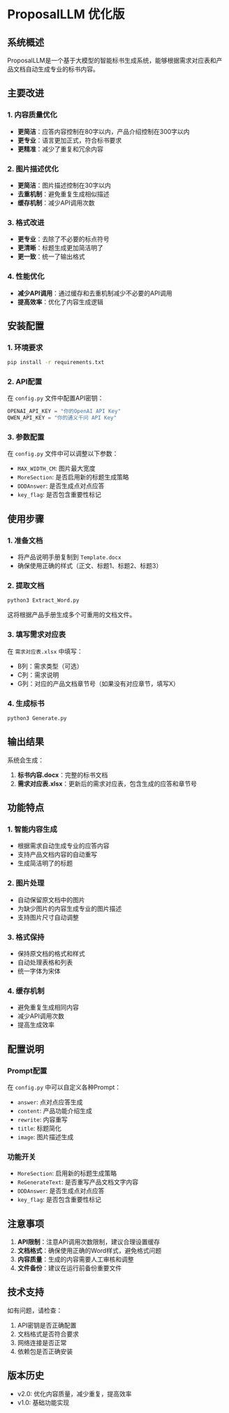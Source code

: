 # ProposalLLM 优化版

## 系统概述

ProposalLLM是一个基于大模型的智能标书生成系统，能够根据需求对应表和产品文档自动生成专业的标书内容。

## 主要改进

### 1. 内容质量优化
- **更简洁**：应答内容控制在80字以内，产品介绍控制在300字以内
- **更专业**：语言更加正式，符合标书要求
- **更精准**：减少了重复和冗余内容

### 2. 图片描述优化
- **更简洁**：图片描述控制在30字以内
- **去重机制**：避免重复生成相似描述
- **缓存机制**：减少API调用次数

### 3. 格式改进
- **更专业**：去除了不必要的标点符号
- **更清晰**：标题生成更加简洁明了
- **更一致**：统一了输出格式

### 4. 性能优化
- **减少API调用**：通过缓存和去重机制减少不必要的API调用
- **提高效率**：优化了内容生成逻辑

## 安装配置

### 1. 环境要求
```bash
pip install -r requirements.txt
```

### 2. API配置
在 `config.py` 文件中配置API密钥：
```python
OPENAI_API_KEY = "你的OpenAI API Key"
QWEN_API_KEY = "你的通义千问 API Key"
```

### 3. 参数配置
在 `config.py` 文件中可以调整以下参数：
- `MAX_WIDTH_CM`: 图片最大宽度
- `MoreSection`: 是否启用新的标题生成策略
- `DDDAnswer`: 是否生成点对点应答
- `key_flag`: 是否包含重要性标记

## 使用步骤

### 1. 准备文档
- 将产品说明手册复制到 `Template.docx`
- 确保使用正确的样式（正文、标题1、标题2、标题3）

### 2. 提取文档
```bash
python3 Extract_Word.py
```
这将根据产品手册生成多个可重用的文档文件。

### 3. 填写需求对应表
在 `需求对应表.xlsx` 中填写：
- B列：需求类型（可选）
- C列：需求说明
- G列：对应的产品文档章节号（如果没有对应章节，填写X）

### 4. 生成标书
```bash
python3 Generate.py
```

## 输出结果

系统会生成：
1. **标书内容.docx**：完整的标书文档
2. **需求对应表.xlsx**：更新后的需求对应表，包含生成的应答和章节号

## 功能特点

### 1. 智能内容生成
- 根据需求自动生成专业的应答内容
- 支持产品文档内容的自动重写
- 生成简洁明了的标题

### 2. 图片处理
- 自动保留原文档中的图片
- 为缺少图片的内容生成专业的图片描述
- 支持图片尺寸自动调整

### 3. 格式保持
- 保持原文档的格式和样式
- 自动处理表格和列表
- 统一字体为宋体

### 4. 缓存机制
- 避免重复生成相同内容
- 减少API调用次数
- 提高生成效率

## 配置说明

### Prompt配置
在 `config.py` 中可以自定义各种Prompt：
- `answer`: 点对点应答生成
- `content`: 产品功能介绍生成
- `rewrite`: 内容重写
- `title`: 标题简化
- `image`: 图片描述生成

### 功能开关
- `MoreSection`: 启用新的标题生成策略
- `ReGenerateText`: 是否重写产品文档文字内容
- `DDDAnswer`: 是否生成点对点应答
- `key_flag`: 是否包含重要性标记

## 注意事项

1. **API限制**：注意API调用次数限制，建议合理设置缓存
2. **文档格式**：确保使用正确的Word样式，避免格式问题
3. **内容质量**：生成的内容需要人工审核和调整
4. **文件备份**：建议在运行前备份重要文件

## 技术支持

如有问题，请检查：
1. API密钥是否正确配置
2. 文档格式是否符合要求
3. 网络连接是否正常
4. 依赖包是否正确安装

## 版本历史

- v2.0: 优化内容质量，减少重复，提高效率
- v1.0: 基础功能实现 